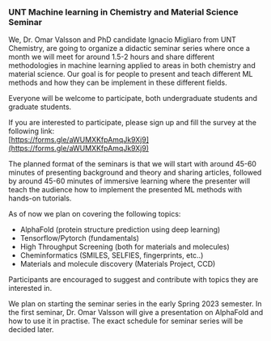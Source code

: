 ### UNT Machine learning in Chemistry and Material Science Seminar

We, Dr. Omar Valsson and PhD candidate Ignacio Migliaro from UNT Chemistry, are going to organize a didactic seminar series where once a month we will meet for around 1.5-2 hours  and share different methodologies in machine learning applied to areas in both chemistry and material science. Our goal is for people to present and teach different ML methods and how they can be implement in these different fields.

Everyone will be welcome to participate, both undergraduate students and graduate students. 

If you are interested to participate, please sign up and fill the survey at the following link:  
[https://forms.gle/aWUMXKfpAmqJk9Xj9](https://forms.gle/aWUMXKfpAmqJk9Xj9)

The planned format of the seminars is that we will start with around 45-60 minutes of presenting background and theory and sharing articles, followed by around 45-60 minutes of immersive learning where the presenter will teach the audience how to implement the presented ML methods with hands-on tutorials. 

As of now we plan on covering the following topics: 

- AlphaFold (protein structure prediction using deep learning) 
- Tensorflow/Pytorch (fundamentals) 
- High Throughput Screening (both for materials and molecules) 
- Cheminformatics (SMILES, SELFIES, fingerprints, etc..) 
- Materials and molecule discovery (Materials Project, CCD)

Participants are encouraged to suggest and contribute with topics they are interested in.

We plan on starting the seminar series in the early Spring 2023 semester. In the first seminar, Dr. Omar Valsson will give a presentation on AlphaFold and how to use it in practise. The exact schedule for seminar series will be decided later.


